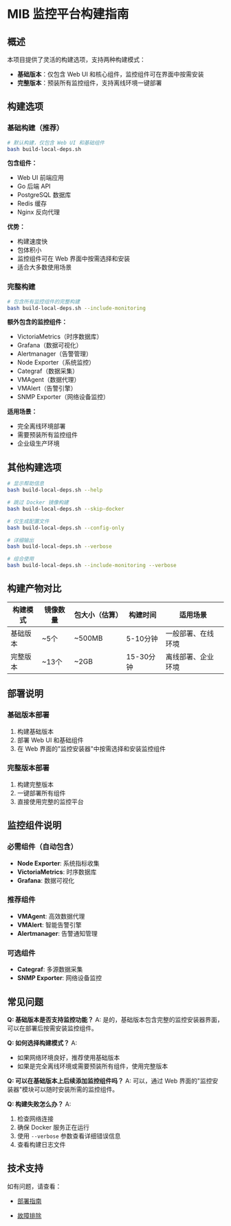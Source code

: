 # MIB 监控平台构建指南

## 概述

本项目提供了灵活的构建选项，支持两种构建模式：

- **基础版本**：仅包含 Web UI 和核心组件，监控组件可在界面中按需安装
- **完整版本**：预装所有监控组件，支持离线环境一键部署

## 构建选项

### 基础构建（推荐）

```bash
# 默认构建，仅包含 Web UI 和基础组件
bash build-local-deps.sh
```

**包含组件：**
- Web UI 前端应用
- Go 后端 API
- PostgreSQL 数据库
- Redis 缓存
- Nginx 反向代理

**优势：**
- 构建速度快
- 包体积小
- 监控组件可在 Web 界面中按需选择和安装
- 适合大多数使用场景

### 完整构建

```bash
# 包含所有监控组件的完整构建
bash build-local-deps.sh --include-monitoring
```

**额外包含的监控组件：**
- VictoriaMetrics（时序数据库）
- Grafana（数据可视化）
- Alertmanager（告警管理）
- Node Exporter（系统监控）
- Categraf（数据采集）
- VMAgent（数据代理）
- VMAlert（告警引擎）
- SNMP Exporter（网络设备监控）

**适用场景：**
- 完全离线环境部署
- 需要预装所有监控组件
- 企业级生产环境

## 其他构建选项

```bash
# 显示帮助信息
bash build-local-deps.sh --help

# 跳过 Docker 镜像构建
bash build-local-deps.sh --skip-docker

# 仅生成配置文件
bash build-local-deps.sh --config-only

# 详细输出
bash build-local-deps.sh --verbose

# 组合使用
bash build-local-deps.sh --include-monitoring --verbose
```

## 构建产物对比

| 构建模式 | 镜像数量 | 包大小（估算） | 构建时间 | 适用场景 |
|---------|---------|---------------|----------|----------|
| 基础版本 | ~5个 | ~500MB | 5-10分钟 | 一般部署、在线环境 |
| 完整版本 | ~13个 | ~2GB | 15-30分钟 | 离线部署、企业环境 |

## 部署说明

### 基础版本部署

1. 构建基础版本
2. 部署 Web UI 和基础组件
3. 在 Web 界面的"监控安装器"中按需选择和安装监控组件

### 完整版本部署

1. 构建完整版本
2. 一键部署所有组件
3. 直接使用完整的监控平台
<!-- TODO: Clarify if components installed by 'build-local-deps.sh --include-monitoring' are precisely the same set and configuration as those managed by the '监控安装器' (Monitoring Installer UI/feature). Ensure consistency in terminology and component lists. -->

## 监控组件说明

### 必需组件（自动包含）
- **Node Exporter**: 系统指标收集
- **VictoriaMetrics**: 时序数据库
- **Grafana**: 数据可视化

### 推荐组件
- **VMAgent**: 高效数据代理
- **VMAlert**: 智能告警引擎
- **Alertmanager**: 告警通知管理

### 可选组件
- **Categraf**: 多源数据采集
- **SNMP Exporter**: 网络设备监控

## 常见问题

**Q: 基础版本是否支持监控功能？**
A: 是的，基础版本包含完整的监控安装器界面，可以在部署后按需安装监控组件。

**Q: 如何选择构建模式？**
A: 
- 如果网络环境良好，推荐使用基础版本
- 如果是完全离线环境或需要预装所有组件，使用完整版本

**Q: 可以在基础版本上后续添加监控组件吗？**
A: 可以，通过 Web 界面的"监控安装器"模块可以随时安装所需的监控组件。

**Q: 构建失败怎么办？**
A: 
1. 检查网络连接
2. 确保 Docker 服务正在运行
3. 使用 `--verbose` 参数查看详细错误信息
4. 查看构建日志文件

## 技术支持

如有问题，请查看：
- [部署指南](./DEPLOYMENT-GUIDE.md)
<!-- TODO: Verify or create linked document [docs/quick-start.md] -->
<!-- - [快速开始](./docs/quick-start.md) -->
- [故障排除](./docs/troubleshooting.md)
